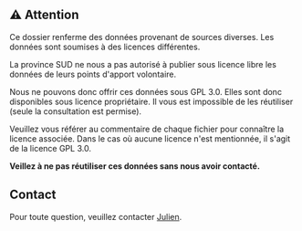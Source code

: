 ## ⚠️ Attention

Ce dossier renferme des données provenant de sources diverses. Les données sont
soumises à des licences différentes.

La province SUD ne nous a pas autorisé à publier sous licence libre les données de leurs points d'apport volontaire.

Nous ne pouvons donc offrir ces données sous GPL 3.0.  Elles sont donc disponibles sous licence propriétaire. Il vous est impossible de les réutiliser (seule la consultation est permise).

Veuillez vous référer au commentaire de chaque fichier pour connaître la licence associée. Dans le cas où aucune licence n'est mentionnée, il s'agit de la licence GPL 3.0.

**Veillez à ne pas réutiliser ces données sans nous avoir contacté.**

## Contact

Pour toute question, veuillez contacter [Julien](mailto:julien@pacifiscan.org).
